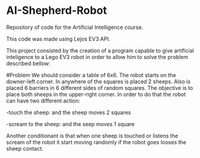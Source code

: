 # AI-Shepherd-Robot
Repository of code for the Artificial Intelligence course.

This code was made using Lejos EV3 API.

This project consisted by the creation of a program capable to give artificial inteligence
to a Lego EV3 robot in order to allow him to solve the problem described bellow:

#Problem
We should consider a table of 6x6.
The robot starts on the downer-left corner. In anywhere of the squares is placed 2 sheeps. 
Also is placed 6 barriers in 6 different sides of random squares.
The objective is to place both sheeps in the upper-right corner.
In order to do that the robot can have two different action:

  -touch the sheep: and the sheep moves 2 squares
  
  -scream to the sheep: and the seep moves 1 square
  
Another conditionant is that when one sheep is touched or listens the scream of the robot
it start moving randomly if the robot goes looses the sheep contact.
